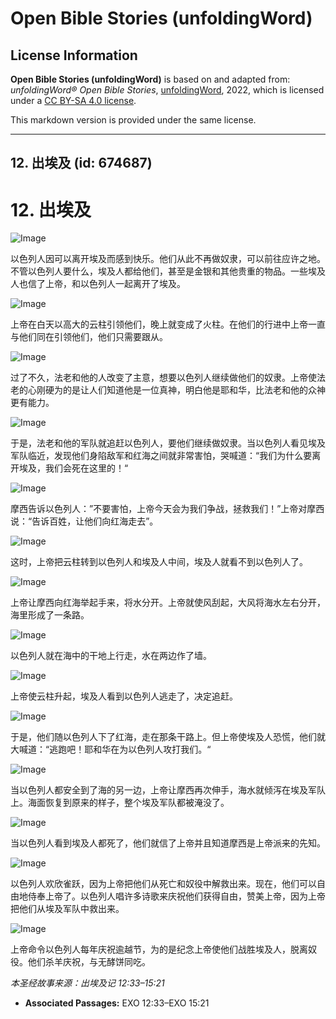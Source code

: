 # Open Bible Stories (unfoldingWord)

## License Information

**Open Bible Stories (unfoldingWord)** is based on and adapted from: _unfoldingWord® Open Bible Stories_, [unfoldingWord](https://unfoldingword.org/utw), 2022, which is licensed under a [CC BY-SA 4.0 license](https://creativecommons.org/licenses/by-sa/4.0/legalcode.en).

This markdown version is provided under the same license.



--------------------------------

## 12. 出埃及 (id: 674687)

12\. 出埃及
========

![Image](https://cdn.door43.org/obs/jpg/360px/obs-en-12-01.jpg?direct&)

以色列人因可以离开埃及而感到快乐。他们从此不再做奴隶，可以前往应许之地。不管以色列人要什么，埃及人都给他们，甚至是金银和其他贵重的物品。一些埃及人也信了上帝，和以色列人一起离开了埃及。

![Image](https://cdn.door43.org/obs/jpg/360px/obs-en-12-02.jpg?direct&)

上帝在白天以高大的云柱引领他们，晚上就变成了火柱。在他们的行进中上帝一直与他们同在引领他们，他们只需要跟从。

![Image](https://cdn.door43.org/obs/jpg/360px/obs-en-12-03.jpg?direct&)

过了不久，法老和他的人改变了主意，想要以色列人继续做他们的奴隶。上帝使法老的心刚硬为的是让人们知道他是一位真神，明白他是耶和华，比法老和他的众神更有能力。

![Image](https://cdn.door43.org/obs/jpg/360px/obs-en-12-04.jpg?direct&)

于是，法老和他的军队就追赶以色列人，要他们继续做奴隶。当以色列人看见埃及军队临近，发现他们身陷敌军和红海之间就非常害怕，哭喊道：“我们为什么要离开埃及，我们会死在这里的！“

![Image](https://cdn.door43.org/obs/jpg/360px/obs-en-12-05.jpg?direct&)

摩西告诉以色列人：”不要害怕，上帝今天会为我们争战，拯救我们！”上帝对摩西说：“告诉百姓，让他们向红海走去”。

![Image](https://cdn.door43.org/obs/jpg/360px/obs-en-12-06.jpg?direct&)

这时，上帝把云柱转到以色列人和埃及人中间，埃及人就看不到以色列人了。

![Image](https://cdn.door43.org/obs/jpg/360px/obs-en-12-07.jpg?direct&)

上帝让摩西向红海举起手来，将水分开。上帝就使风刮起，大风将海水左右分开，海里形成了一条路。

![Image](https://cdn.door43.org/obs/jpg/360px/obs-en-12-08.jpg?direct&)

以色列人就在海中的干地上行走，水在两边作了墙。

![Image](https://cdn.door43.org/obs/jpg/360px/obs-en-12-09.jpg?direct&)

上帝使云柱升起，埃及人看到以色列人逃走了，决定追赶。

![Image](https://cdn.door43.org/obs/jpg/360px/obs-en-12-10.jpg?direct&)

于是，他们随以色列人下了红海，走在那条干路上。但上帝使埃及人恐慌，他们就大喊道：“逃跑吧！耶和华在为以色列人攻打我们。“

![Image](https://cdn.door43.org/obs/jpg/360px/obs-en-12-11.jpg?direct&)

当以色列人都安全到了海的另一边，上帝让摩西再次伸手，海水就倾泻在埃及军队上。海面恢复到原来的样子，整个埃及军队都被淹没了。

![Image](https://cdn.door43.org/obs/jpg/360px/obs-en-12-12.jpg?direct&)

当以色列人看到埃及人都死了，他们就信了上帝并且知道摩西是上帝派来的先知。

![Image](https://cdn.door43.org/obs/jpg/360px/obs-en-12-13.jpg?direct&)

以色列人欢欣雀跃，因为上帝把他们从死亡和奴役中解救出来。现在，他们可以自由地侍奉上帝了。以色列人唱许多诗歌来庆祝他们获得自由，赞美上帝，因为上帝把他们从埃及军队中救出来。

![Image](https://cdn.door43.org/obs/jpg/360px/obs-en-12-14.jpg?direct&)

上帝命令以色列人每年庆祝逾越节，为的是纪念上帝使他们战胜埃及人，脱离奴役。他们杀羊庆祝，与无酵饼同吃。

*本圣经故事来源：出埃及记 12:33–15:21*

* **Associated Passages:** EXO 12:33–EXO 15:21

